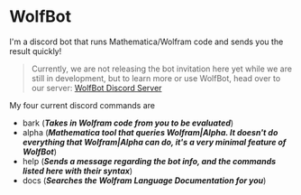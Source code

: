 # WolfBot
I'm a discord bot that runs Mathematica/Wolfram code and sends you the result quickly!

> Currently, we are not releasing the bot invitation here yet while we are still in development, but to learn more or use WolfBot, head over to our server: [WolfBot Discord Server](discord.gg/eyd376A)

My four current discord commands are
- bark (***Takes in Wolfram code from you to be evaluated***)
- alpha (***Mathematica tool that queries Wolfram|Alpha. It doesn't do everything that Wolfram|Alpha can do, it's a very minimal feature of WolfBot***)
- help (***Sends a message regarding the bot info, and the commands listed here with their syntax***)
- docs (***Searches the Wolfram Language Documentation for you***)
